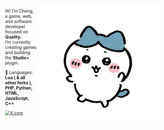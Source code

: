<img src="https://raw.githubusercontent.com/xor-lang-bit/README/main/hachihachi.png" alt="Hachiware (ハチワレ)" min-width="400px" max-width="400px" width="400px" align="right">

<p align="left">
  Hi! I’m Cheng, a game, web, and software developer focused on <strong>Quality.</strong><br>
  I’m currently creating games and building the <strong>Studio+</strong> plugin.
</p>

<p align="left">
  🦄 Languages: <strong>Lua ( & all other forks ), PHP, Python, HTML, JavaScript, C++</strong>
</p>

<p align="left">
  <a href="#" title="X.com">
  <img src="https://img.shields.io/badge/X.com-black?style=plastic&link=https%3A%2F%2Fx.com%2Fxor25th" alt="X.com"/></a>
</p>
